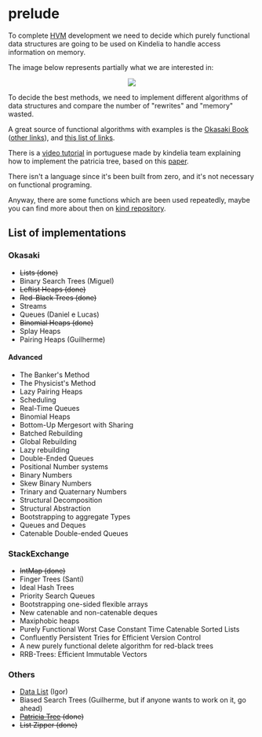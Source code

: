 # prelude

To complete
[HVM](https://github.com/Kindelia/HVM)
development we need to decide which purely functional data structures are going to be used on Kindelia
to handle access information on memory.

The image below represents partially what we are interested in:

<p align="center">
	<img src="https://i.imgur.com/AoVinac.jpeg">
</p>

To decide the best methods, we need to implement different algorithms of data structures and compare the number of "rewrites" and "memory" wasted.

A great source of functional algorithms with examples is the
[Okasaki Book](https://br1lib.org/book/502927/5b4598)
([other links](https://br1lib.org/s/PRUTELY%20FUNCTIONAL%20DATA%20STRUCTURES%20OSAKI)), and 
[this list of links](https://cstheory.stackexchange.com/questions/1539/whats-new-in-purely-functional-data-structures-since-okasaki).

There is a 
[video tutorial](https://www.youtube.com/watch?v=ECstIu4I3NM) in portuguese
made by kindelia team explaining how to implement the patricia tree,
based on this 
[paper](https://ittc.ku.edu/~andygill/papers/IntMap98.pdf).

There isn't a language since it's been built from zero, and it's not necessary on functional programing.

Anyway, there are some functions which are been used repeatedly, 
maybe you can find more about then on 
[kind repository](https://github.com/Kindelia/Kind/tree/master/base).

## List of implementations

### Okasaki
* ~~Lists (done)~~
* Binary Search Trees (Miguel)
* ~~Leftist Heaps (done)~~
* ~~Red-Black Trees (done)~~
* Streams
* Queues (Daniel e Lucas)
* ~~Binomial Heaps (done)~~
* Splay Heaps
* Pairing Heaps (Guilherme)

#### Advanced
* The Banker's Method
* The Physicist's Method
* Lazy Pairing Heaps
* Scheduling
* Real-Time Queues
* Binomial Heaps
* Bottom-Up Mergesort with Sharing
* Batched Rebuilding
* Global Rebuilding
* Lazy rebuilding
* Double-Ended Queues
* Positional Number systems
* Binary Numbers
* Skew Binary Numbers
* Trinary and Quaternary Numbers
* Structural Decomposition
* Structural Abstraction 
* Bootstrapping to aggregate Types
* Queues and Deques 
* Catenable Double-ended Queues


### StackExchange
* ~~IntMap (done)~~
* Finger Trees (Santi)
* Ideal Hash Trees
* Priority Search Queues
* Bootstrapping one-sided flexible arrays
* New catenable and non-catenable deques
* Maxiphobic heaps
* Purely Functional Worst Case Constant Time Catenable Sorted Lists
* Confluently Persistent Tries for Efficient Version Control
* A new purely functional delete algorithm for red-black trees
* RRB-Trees: Efficient Immutable Vectors

### Others
* [Data List](https://hackage.haskell.org/package/base-4.16.1.0/docs/Data-List.html) (Igor)
* Biased Search Trees (Guilherme, but if anyone wants to work on it, go ahead)
* ~~[Patricia Tree](https://ittc.ku.edu/~andygill/papers/IntMap98.pdf) (done)~~
* ~~List Zipper (done)~~
